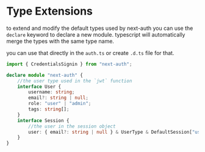 <!-- @format -->

# Type Extensions

to extend and modify the default types used by next-auth you can use the `declare` keyword to declare a new module. typescript will automatically merge the types with the same type name.

you can use that directly in the `auth.ts` or create `.d.ts` file for that.

```typescript
import { CredentialsSignin } from "next-auth";

declare module "next-auth" {
	//the user type used in the `jwt` function
	interface User {
		username: string;
		email?: string | null;
		role: "user" | "admin";
		tags: string[];
	}
	interface Session {
		//the user in the session object
		user: { email?: string | null } & UserType & DefaultSession["user"];
	}
}
```
